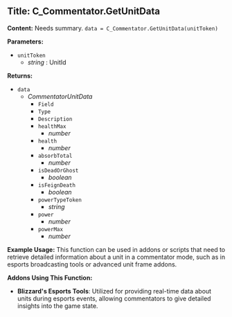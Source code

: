 ## Title: C_Commentator.GetUnitData

**Content:**
Needs summary.
`data = C_Commentator.GetUnitData(unitToken)`

**Parameters:**
- `unitToken`
  - *string* : UnitId

**Returns:**
- `data`
  - *CommentatorUnitData*
    - `Field`
    - `Type`
    - `Description`
    - `healthMax`
      - *number*
    - `health`
      - *number*
    - `absorbTotal`
      - *number*
    - `isDeadOrGhost`
      - *boolean*
    - `isFeignDeath`
      - *boolean*
    - `powerTypeToken`
      - *string*
    - `power`
      - *number*
    - `powerMax`
      - *number*

**Example Usage:**
This function can be used in addons or scripts that need to retrieve detailed information about a unit in a commentator mode, such as in esports broadcasting tools or advanced unit frame addons.

**Addons Using This Function:**
- **Blizzard's Esports Tools**: Utilized for providing real-time data about units during esports events, allowing commentators to give detailed insights into the game state.